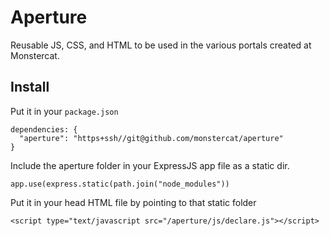 # Aperture

Reusable JS, CSS, and HTML to be used in the various portals created at Monstercat.

## Install

Put it in your `package.json`

    dependencies: {
      "aperture": "https+ssh//git@github.com/monstercat/aperture"
    }
    
Include the aperture folder in your ExpressJS app file as a static dir.

    app.use(express.static(path.join("node_modules"))
    
Put it in your head HTML file by pointing to that static folder

    <script type="text/javascript src="/aperture/js/declare.js"></script>
